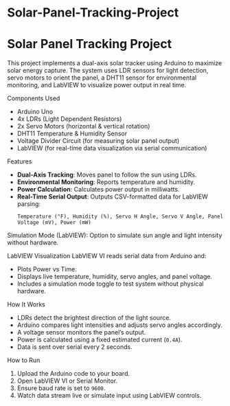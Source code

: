 # Solar-Panel-Tracking-Project
# Solar Panel Tracking Project

This project implements a dual-axis solar tracker using Arduino to maximize solar energy capture. The system uses LDR sensors for light detection, servo motors to orient the panel, a DHT11 sensor for environmental monitoring, and LabVIEW to visualize power output in real time.


Components Used
- Arduino Uno
- 4x LDRs (Light Dependent Resistors)
- 2x Servo Motors (horizontal & vertical rotation)
- DHT11 Temperature & Humidity Sensor
- Voltage Divider Circuit (for measuring solar panel output)
- LabVIEW (for real-time data visualization via serial communication)

Features
- **Dual-Axis Tracking**: Moves panel to follow the sun using LDRs.
- **Environmental Monitoring**: Reports temperature and humidity.
- **Power Calculation**: Calculates power output in milliwatts.
- **Real-Time Serial Output**: Outputs CSV-formatted data for LabVIEW parsing:
  ```
  Temperature (°F), Humidity (%), Servo H Angle, Servo V Angle, Panel Voltage (mV), Power (mW)
  ```
Simulation Mode (LabVIEW): Option to simulate sun angle and light intensity without hardware.

LabVIEW Visualization
LabVIEW VI reads serial data from Arduino and:
- Plots Power vs Time.
- Displays live temperature, humidity, servo angles, and panel voltage.
- Includes a simulation mode toggle to test system without physical hardware.

How It Works
- LDRs detect the brightest direction of the light source.
- Arduino compares light intensities and adjusts servo angles accordingly.
- A voltage sensor monitors the panel’s output.
- Power is calculated using a fixed estimated current (`0.4A`).
- Data is sent over serial every 2 seconds.

How to Run
1. Upload the Arduino code to your board.
2. Open LabVIEW VI or Serial Monitor.
3. Ensure baud rate is set to `9600`.
4. Watch data stream live or simulate input using LabVIEW controls.
